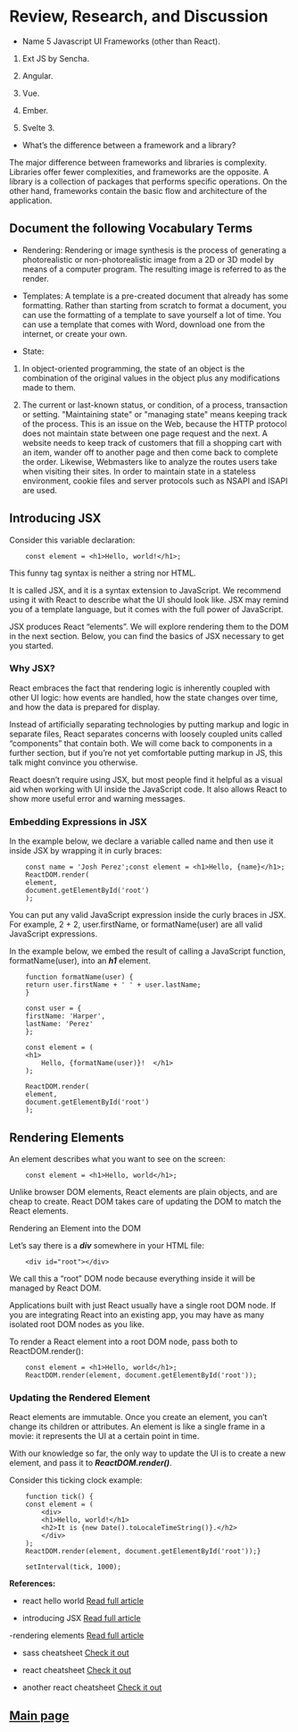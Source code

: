 # Review, Research, and Discussion

- Name 5 Javascript UI Frameworks (other than React).

1. Ext JS by Sencha.

2. Angular.

3. Vue.

4. Ember.

5. Svelte 3.

- What’s the difference between a framework and a library?

The major difference between frameworks and libraries is complexity. Libraries offer fewer complexities, and frameworks are the opposite. A library is a collection of packages that performs specific operations. On the other hand, frameworks contain the basic flow and architecture of the application.

## Document the following Vocabulary Terms

- Rendering: Rendering or image synthesis is the process of generating a photorealistic or non-photorealistic image from a 2D or 3D model by means of a computer program. The resulting image is referred to as the render.

- Templates: A template is a pre-created document that already has some formatting. Rather than starting from scratch to format a document, you can use the formatting of a template to save yourself a lot of time. You can use a template that comes with Word, download one from the internet, or create your own.

- State:

1. In object-oriented programming, the state of an object is the combination of the original values in the object plus any modifications made to them.

2. The current or last-known status, or condition, of a process, transaction or setting. "Maintaining state" or "managing state" means keeping track of the process. This is an issue on the Web, because the HTTP protocol does not maintain state between one page request and the next. A website needs to keep track of customers that fill a shopping cart with an item, wander off to another page and then come back to complete the order. Likewise, Webmasters like to analyze the routes users take when visiting their sites. In order to maintain state in a stateless environment, cookie files and server protocols such as NSAPI and ISAPI are used.

## Introducing JSX

Consider this variable declaration:

        const element = <h1>Hello, world!</h1>;

This funny tag syntax is neither a string nor HTML.

It is called JSX, and it is a syntax extension to JavaScript. We recommend using it with React to describe what the UI should look like. JSX may remind you of a template language, but it comes with the full power of JavaScript.

JSX produces React “elements”. We will explore rendering them to the DOM in the next section. Below, you can find the basics of JSX necessary to get you started.

### Why JSX?

React embraces the fact that rendering logic is inherently coupled with other UI logic: how events are handled, how the state changes over time, and how the data is prepared for display.

Instead of artificially separating technologies by putting markup and logic in separate files, React separates concerns with loosely coupled units called “components” that contain both. We will come back to components in a further section, but if you’re not yet comfortable putting markup in JS, this talk might convince you otherwise.

React doesn’t require using JSX, but most people find it helpful as a visual aid when working with UI inside the JavaScript code. It also allows React to show more useful error and warning messages.

### Embedding Expressions in JSX

In the example below, we declare a variable called name and then use it inside JSX by wrapping it in curly braces:

        const name = 'Josh Perez';const element = <h1>Hello, {name}</h1>;
        ReactDOM.render(
        element,
        document.getElementById('root')
        );

You can put any valid JavaScript expression inside the curly braces in JSX. For example, 2 + 2, user.firstName, or formatName(user) are all valid JavaScript expressions.

In the example below, we embed the result of calling a JavaScript function, formatName(user), into an ***h1*** element.

        function formatName(user) {
        return user.firstName + ' ' + user.lastName;
        }

        const user = {
        firstName: 'Harper',
        lastName: 'Perez'
        };

        const element = (
        <h1>
            Hello, {formatName(user)}!  </h1>
        );

        ReactDOM.render(
        element,
        document.getElementById('root')
        );

## Rendering Elements

An element describes what you want to see on the screen:

        const element = <h1>Hello, world</h1>;

Unlike browser DOM elements, React elements are plain objects, and are cheap to create. React DOM takes care of updating the DOM to match the React elements.

Rendering an Element into the DOM

Let’s say there is a ***div*** somewhere in your HTML file:

        <div id="root"></div>

We call this a “root” DOM node because everything inside it will be managed by React DOM.

Applications built with just React usually have a single root DOM node. If you are integrating React into an existing app, you may have as many isolated root DOM nodes as you like.

To render a React element into a root DOM node, pass both to ReactDOM.render():

        const element = <h1>Hello, world</h1>;
        ReactDOM.render(element, document.getElementById('root'));

### Updating the Rendered Element

React elements are immutable. Once you create an element, you can’t change its children or attributes. An element is like a single frame in a movie: it represents the UI at a certain point in time.

With our knowledge so far, the only way to update the UI is to create a new element, and pass it to ***ReactDOM.render()***.

Consider this ticking clock example:

        function tick() {
        const element = (
            <div>
            <h1>Hello, world!</h1>
            <h2>It is {new Date().toLocaleTimeString()}.</h2>
            </div>
        );
        ReactDOM.render(element, document.getElementById('root'));}

        setInterval(tick, 1000);

**References:**

- react hello world [Read full article](https://reactjs.org/docs/hello-world.html)

- introducing JSX [Read full article](https://medium.com/awesome-cloud/aws-difference-between-sqs-and-sns-61a397bf76c5)

-rendering elements [Read full article](https://reactjs.org/docs/rendering-elements.html)

- sass cheatsheet [Check it out](https://devhints.io/sass)

- react cheatsheet [Check it out](https://devhints.io/react)

- another react cheatsheet [Check it out](https://reactcheatsheet.com/)

## [Main page](https://amjadmesmar.github.io/reading-notes/)

